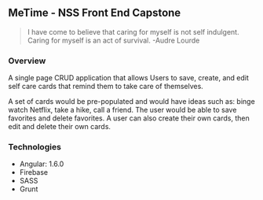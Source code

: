 ## MeTime - NSS Front End Capstone
>I have come to believe that caring for myself is not self indulgent. Caring for myself is an act of survival. -Audre Lourde

### Overview

A single page CRUD application that allows Users to save, create, and edit self care cards that remind them to take care of themselves. 

A set of cards would be pre-populated and would have ideas such as: binge watch Netflix, take a hike, call a friend. The user would be able to save favorites and delete favorites. A user can also create their own cards, then edit and delete their own cards.

### Technologies
* Angular: 1.6.0
* Firebase
* SASS
* Grunt

